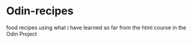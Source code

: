 # Odin-recipes
food recipes using what i have learned so far from the html course in the Odin Project
